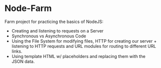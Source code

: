 # Node-Farm
Farm project for practicing the basics of NodeJS:
- Creating and listening to requests on a Server
- Synchronous vs Asynchronous Code
- Using the File System for modifying files, HTTP for creating our server + listening to HTTP requests and URL modules for routing to different URL links.
- Using template HTML w/ placeholders and replacing them with the JSON data.

